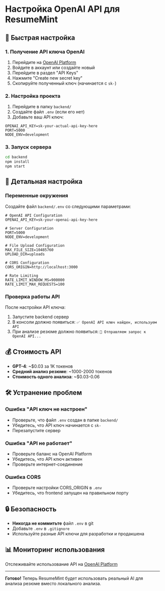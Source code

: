 # Настройка OpenAI API для ResumeMint

## 🚀 Быстрая настройка

### 1. Получение API ключа OpenAI

1. Перейдите на [OpenAI Platform](https://platform.openai.com/)
2. Войдите в аккаунт или создайте новый
3. Перейдите в раздел "API Keys"
4. Нажмите "Create new secret key"
5. Скопируйте полученный ключ (начинается с `sk-`)

### 2. Настройка проекта

1. Перейдите в папку `backend/`
2. Создайте файл `.env` (если его нет)
3. Добавьте ваш API ключ:

```env
OPENAI_API_KEY=sk-your-actual-api-key-here
PORT=5000
NODE_ENV=development
```

### 3. Запуск сервера

```bash
cd backend
npm install
npm start
```

## 🔧 Детальная настройка

### Переменные окружения

Создайте файл `backend/.env` со следующими параметрами:

```env
# OpenAI API Configuration
OPENAI_API_KEY=sk-your-openai-api-key-here

# Server Configuration
PORT=5000
NODE_ENV=development

# File Upload Configuration
MAX_FILE_SIZE=10485760
UPLOAD_DIR=uploads

# CORS Configuration
CORS_ORIGIN=http://localhost:3000

# Rate Limiting
RATE_LIMIT_WINDOW_MS=900000
RATE_LIMIT_MAX_REQUESTS=100
```

### Проверка работы API

После настройки API ключа:

1. Запустите backend сервер
2. В консоли должно появиться: `✅ OpenAI API ключ найден, используем API`
3. При анализе резюме должно появиться: `🚀 Отправляем запрос к OpenAI API...`

## 💰 Стоимость API

- **GPT-4**: ~$0.03 за 1K токенов
- **Средний анализ резюме**: ~1000-2000 токенов
- **Стоимость одного анализа**: ~$0.03-0.06

## 🛠 Устранение проблем

### Ошибка "API ключ не настроен"
- Проверьте, что файл `.env` создан в папке `backend/`
- Убедитесь, что API ключ начинается с `sk-`
- Перезапустите сервер

### Ошибка "API не работает"
- Проверьте баланс на OpenAI Platform
- Убедитесь, что API ключ активен
- Проверьте интернет-соединение

### Ошибка CORS
- Проверьте настройки CORS_ORIGIN в `.env`
- Убедитесь, что frontend запущен на правильном порту

## 🔒 Безопасность

- **Никогда не коммитьте** файл `.env` в git
- Добавьте `.env` в `.gitignore`
- Используйте разные API ключи для разработки и продакшена

## 📊 Мониторинг использования

Отслеживайте использование API на [OpenAI Platform](https://platform.openai.com/usage)

---

**Готово!** Теперь ResumeMint будет использовать реальный AI для анализа резюме вместо локального анализа.
